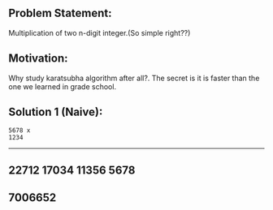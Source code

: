 Problem Statement:
-----------------
  Multiplication of two n-digit integer.(So simple right??)
  

Motivation:
----------
  Why study karatsubha algorithm after all?. The secret is it is faster than the one we learned in grade school.

Solution 1 (Naive):
------------------

    5678 x
    1234
---------
   22712
  17034
 11356
 5678
---------
 7006652
---------

